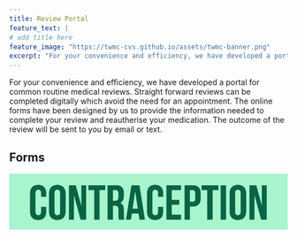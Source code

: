 ```yaml
---
title: Review Portal
feature_text: |
# add title here
feature_image: "https://twmc-cvs.github.io/assets/twmc-banner.png"
excerpt: "For your convenience and efficiency, we have developed a portal for common routine medical reviews. Striaght forward reviews can be completed digitally which avoid the need for an appointment. The online forms have been designed by us to provide the information needed to complete your review and reautherise your medication. The outcome of the review will be sent to you by email or text."
---
```


For your convenience and efficiency, we have developed a portal for common routine medical reviews. Straight forward reviews can be completed digitally which avoid the need for an appointment. The online forms have been designed by us to provide the information needed to complete your review and reautherise your medication. The outcome of the review will be sent to you by email or text.

## Forms

[![contraception](assets\logos\contraception.png)](https://google.com/)